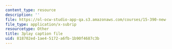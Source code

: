 ```yaml
---
content_type: resource
description: ''
file: https://ol-ocw-studio-app-qa.s3.amazonaws.com/courses/15-390-new-enterprises-spring-2013/818702ed1ae45172a6fb1b90f4687c3b_1mw_Uo5ba58.vtt
file_type: application/x-subrip
resourcetype: Other
title: 3play caption file
uid: 818702ed-1ae4-5172-a6fb-1b90f4687c3b
---
```

